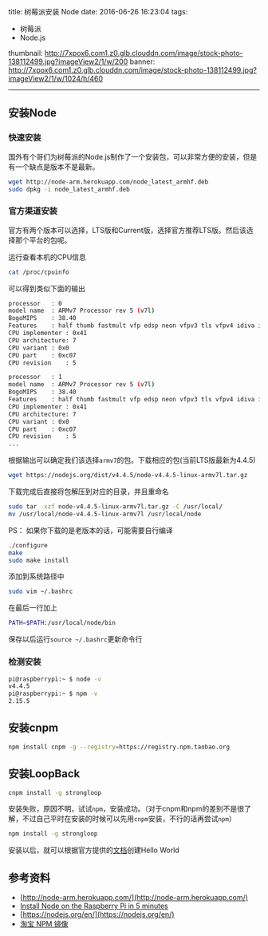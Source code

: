 title: 树莓派安装 Node
date: 2016-06-26 16:23:04
tags: 
- 树莓派
- Node.js

thumbnail: http://7xpox6.com1.z0.glb.clouddn.com/image/stock-photo-138112499.jpg?imageView2/1/w/200
banner: http://7xpox6.com1.z0.glb.clouddn.com/image/stock-photo-138112499.jpg?imageView2/1/w/1024/h/460 

---


## 安装Node

### 快速安装

国外有个哥们为树莓派的Node.js制作了一个安装包，可以非常方便的安装，但是有一个缺点是版本不是最新。

<!-- more -->

```bash
wget http://node-arm.herokuapp.com/node_latest_armhf.deb 
sudo dpkg -i node_latest_armhf.deb
```

### 官方渠道安装

官方有两个版本可以选择，LTS版和Current版，选择官方推荐LTS版。然后该选择那个平台的包呢。

运行查看本机的CPU信息

```bash
cat /proc/cpuinfo
```

可以得到类似下面的输出

```bash
processor	: 0
model name	: ARMv7 Processor rev 5 (v7l)
BogoMIPS	: 38.40
Features	: half thumb fastmult vfp edsp neon vfpv3 tls vfpv4 idiva idivt vfpd32 lpae evtstrm
CPU implementer	: 0x41
CPU architecture: 7
CPU variant	: 0x0
CPU part	: 0xc07
CPU revision	: 5

processor	: 1
model name	: ARMv7 Processor rev 5 (v7l)
BogoMIPS	: 38.40
Features	: half thumb fastmult vfp edsp neon vfpv3 tls vfpv4 idiva idivt vfpd32 lpae evtstrm
CPU implementer	: 0x41
CPU architecture: 7
CPU variant	: 0x0
CPU part	: 0xc07
CPU revision	: 5
...
```

根据输出可以确定我们该选择`armv7`的包。下载相应的包(当前LTS版最新为4.4.5)

```bash
wget https://nodejs.org/dist/v4.4.5/node-v4.4.5-linux-armv7l.tar.gz
```

下载完成后直接将包解压到对应的目录，并且重命名

```bash
sudo tar -xzf node-v4.4.5-linux-armv7l.tar.gz -C /usr/local/
mv /usr/local/node-v4.4.5-linux-armv7l /usr/local/node
```

PS： 如果你下载的是老版本的话，可能需要自行编译

```bash
./configure
make
sudo make install
```

添加到系统路径中

```bash
sudo vim ~/.bashrc
```

在最后一行加上

```bash
PATH=$PATH:/usr/local/node/bin
```

保存以后运行`source ~/.bashrc`更新命令行

### 检测安装

```bash
pi@raspberrypi:~ $ node -v
v4.4.5
pi@raspberrypi:~ $ npm -v
2.15.5
```

## 安装cnpm

```bash
npm install cnpm -g --registry=https://registry.npm.taobao.org
```

## 安装LoopBack

```bash
cnpm install -g strongloop
```

安装失败，原因不明，试试`npm`，安装成功。（对于cnpm和npm的差别不是很了解，不过自己平时在安装的时候可以先用`cnpm`安装，不行的话再尝试`npm`）

```bash
npm install -g strongloop
```

安装以后，就可以根据官方提供的[文档](http://loopback.io/getting-started/)创建Hello World


## 参考资料

- [http://node-arm.herokuapp.com/](http://node-arm.herokuapp.com/)
- [Install Node on the Raspberry Pi in 5 minutes](http://joshondesign.com/2013/10/23/noderpi)
- [https://nodejs.org/en/](https://nodejs.org/en/)
- [淘宝 NPM 镜像](https://npm.taobao.org/)
